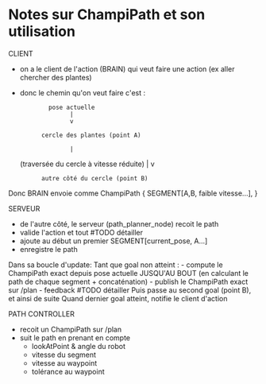 # Notes sur ChampiPath et son utilisation

CLIENT
- on a le client de l'action (BRAIN) qui veut faire une action (ex aller chercher des plantes)
- donc le chemin qu'on veut faire c'est :

              pose actuelle
                    |
                    v

            cercle des plantes (point A)

                    |
    (traversée du cercle à vitesse réduite)
                    |
                    v

            autre côté du cercle (point B)


Donc BRAIN envoie comme ChampiPath { SEGMENT[A,B, faible vitesse...], }


SERVEUR
- de l'autre côté, le serveur (path_planner_node) recoit le path
- valide l'action et tout #TODO détailler
- ajoute au début un premier SEGMENT[current_pose, A...]
- enregistre le path


Dans sa boucle d'update:
    Tant que goal non atteint :
        - compute le ChampiPath exact depuis pose actuelle JUSQU'AU BOUT (en calculant le path de chaque segment + concaténation)
        - publish le ChampiPath exact sur /plan
        - feedback #TODO détailler
    Puis passe au second goal (point B), et ainsi de suite
    Quand dernier goal atteint, notifie le client d'action

PATH CONTROLLER
- recoit un ChampiPath sur /plan
- suit le path en prenant en compte
    - lookAtPoint & angle du robot
    - vitesse du segment
    - vitesse au waypoint
    - tolérance au waypoint